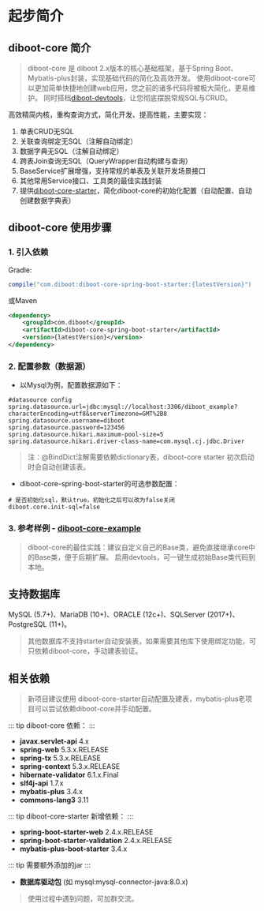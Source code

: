 # 起步简介

## diboot-core 简介

> diboot-core 是 diboot 2.x版本的核心基础框架，基于Spring Boot、Mybatis-plus封装，实现基础代码的简化及高效开发。
> 使用diboot-core可以更加简单快捷地创建web应用，您之前的诸多代码将被极大简化，更易维护。
> 同时搭档[diboot-devtools](../diboot-devtools/介绍.md)，让您彻底摆脱常规SQL与CRUD。

高效精简内核，重构查询方式，简化开发、提高性能，主要实现：
1. 单表CRUD无SQL
2. 关联查询绑定无SQL（注解自动绑定）
3. 数据字典无SQL（注解自动绑定）
4. 跨表Join查询无SQL（QueryWrapper自动构建与查询）
5. BaseService扩展增强，支持常规的单表及关联开发场景接口
6. 其他常用Service接口、工具类的最佳实践封装
7. 提供[diboot-core-starter](https://github.com/dibo-software/diboot-example/tree/master/diboot-core-example)，简化diboot-core的初始化配置（自动配置、自动创建数据字典表）

## diboot-core 使用步骤
### 1. 引入依赖
Gradle:
~~~gradle
compile("com.diboot:diboot-core-spring-boot-starter:{latestVersion}")
~~~
或Maven
~~~xml
<dependency>
    <groupId>com.diboot</groupId>
    <artifactId>diboot-core-spring-boot-starter</artifactId>
    <version>{latestVersion}</version>
</dependency>
~~~

### 2. 配置参数（数据源）
* 以Mysql为例，配置数据源如下：
~~~properties
#datasource config
spring.datasource.url=jdbc:mysql://localhost:3306/diboot_example?characterEncoding=utf8&serverTimezone=GMT%2B8
spring.datasource.username=diboot
spring.datasource.password=123456
spring.datasource.hikari.maximum-pool-size=5
spring.datasource.hikari.driver-class-name=com.mysql.cj.jdbc.Driver
~~~
> 注：@BindDict注解需要依赖dictionary表，diboot-core starter 初次启动时会自动创建该表。

* diboot-core-spring-boot-starter的可选参数配置：
~~~properties
# 是否初始化sql，默认true，初始化之后可以改为false关闭
diboot.core.init-sql=false
~~~

### 3. 参考样例 - [diboot-core-example](https://github.com/dibo-software/diboot-example/tree/master/diboot-core-example)

> diboot-core的最佳实践：建议自定义自己的Base类，避免直接继承core中的Base类，便于后期扩展。
启用devtools，可一键生成初始Base类代码到本地。

## 支持数据库
MySQL (5.7+)、MariaDB (10+)、ORACLE (12c+)、SQLServer (2017+)、PostgreSQL (11+)。
> 其他数据库不支持starter自动安装表，如果需要其他库下使用绑定功能，可只依赖diboot-core，手动建表验证。

## 相关依赖
> 新项目建议使用 diboot-core-starter自动配置及建表，mybatis-plus老项目可以尝试依赖diboot-core并手动配置。

::: tip
diboot-core 依赖：
:::
* **javax.servlet-api** 4.x
* **spring-web** 5.3.x.RELEASE
* **spring-tx** 5.3.x.RELEASE
* **spring-context** 5.3.x.RELEASE
* **hibernate-validator** 6.1.x.Final
* **slf4j-api** 1.7.x
* **mybatis-plus** 3.4.x
* **commons-lang3** 3.11

::: tip
diboot-core-starter 新增依赖：
:::
* **spring-boot-starter-web** 2.4.x.RELEASE
* **spring-boot-starter-validation** 2.4.x.RELEASE
* **mybatis-plus-boot-starter** 3.4.x

::: tip
需要额外添加的jar
:::
* **数据库驱动包** (如 mysql:mysql-connector-java:8.0.x)

> 使用过程中遇到问题，可加群交流。    

